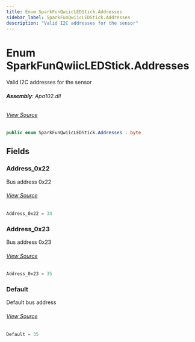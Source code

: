 ```yaml
---
title: Enum SparkFunQwiicLEDStick.Addresses
sidebar_label: SparkFunQwiicLEDStick.Addresses
description: "Valid I2C addresses for the sensor"
---
```

# Enum SparkFunQwiicLEDStick.Addresses
Valid I2C addresses for the sensor

###### **Assembly**: Apa102.dll
###### [View Source](https://github.com/WildernessLabs/Meadow.Foundation.git/blob/develop/Source/Meadow.Foundation.Peripherals/Leds.Apa102/Driver/SparkFunQwiicLEDStick.Enums.cs#L8)
```csharp title="Declaration"
public enum SparkFunQwiicLEDStick.Addresses : byte
```
## Fields
### Address_0x22
Bus address 0x22
###### [View Source](https://github.com/WildernessLabs/Meadow.Foundation.git/blob/develop/Source/Meadow.Foundation.Peripherals/Leds.Apa102/Driver/SparkFunQwiicLEDStick.Enums.cs#L13)
```csharp title="Declaration"
Address_0x22 = 34
```
### Address_0x23
Bus address 0x23
###### [View Source](https://github.com/WildernessLabs/Meadow.Foundation.git/blob/develop/Source/Meadow.Foundation.Peripherals/Leds.Apa102/Driver/SparkFunQwiicLEDStick.Enums.cs#L17)
```csharp title="Declaration"
Address_0x23 = 35
```
### Default
Default bus address
###### [View Source](https://github.com/WildernessLabs/Meadow.Foundation.git/blob/develop/Source/Meadow.Foundation.Peripherals/Leds.Apa102/Driver/SparkFunQwiicLEDStick.Enums.cs#L21)
```csharp title="Declaration"
Default = 35
```
